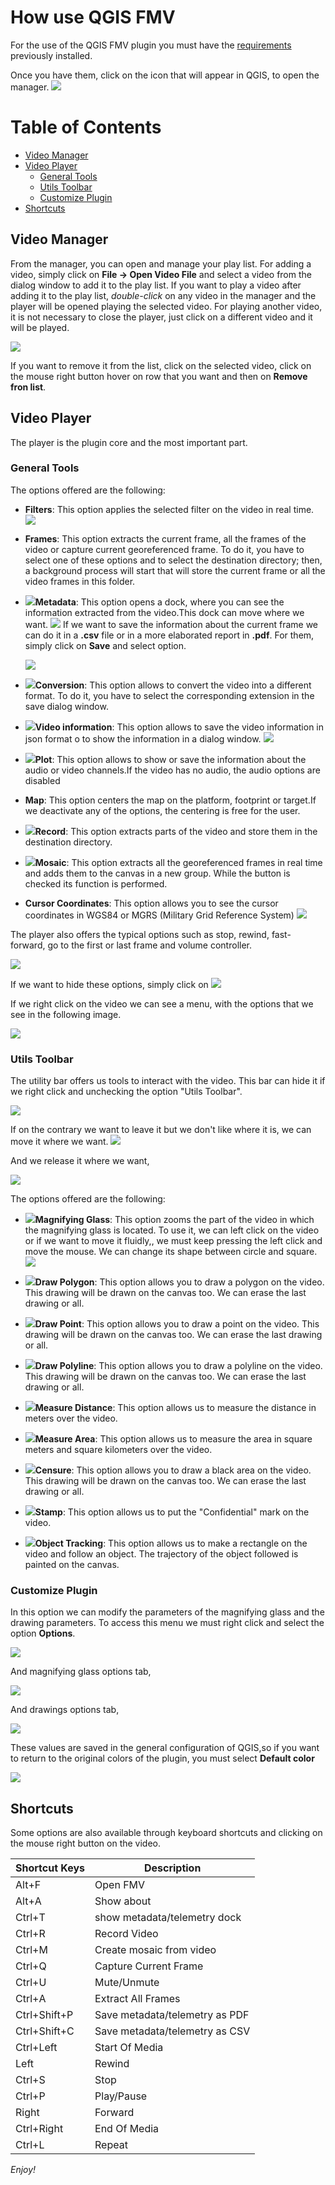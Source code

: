 
# How use QGIS FMV #

For the use of the QGIS FMV plugin you must have the [requirements](../index.md#dependencies) previously installed.

Once you have them, click on the icon that will appear in QGIS, to open the manager.  ![](code/images/icon.png)

# Table of Contents

- [Video Manager](#video-manager)
- [Video Player](#video-player)
	- [General Tools](#general-tools)
	- [Utils Toolbar](#utils-toolbar)
	- [Customize Plugin](#customize-plugin)
- [Shortcuts](#shortcuts)

##  Video Manager

From the manager, you can open and manage your play list.
For adding a video, simply click on **File -> Open Video File** and select a video from the dialog window to add it to the play list.
If you want to play a video after adding it to the play list, *double-click* on any video in the manager and the player will be opened playing the selected video. 
For playing another video, it is not necessary to close the player, just click on a different video and it will be played.

![](images/remove.png)

If you want to remove it from the list, click on the selected video, click on the mouse right button hover on row that you want and then on **Remove fron list**.

## Video Player

The player is the plugin core and the most important part. 

### General Tools

The options offered are the following:

- **Filters**: This option applies the selected filter on the video in real time.
![](images/filters.png)

- **Frames**: This option extracts the current frame, all the frames of the video or capture current georeferenced frame. To do it, you have to select one of these options and to select the destination directory; 
then, a background process will start that will store the current frame or all the video frames in this folder.
- ![](code/images/show-metadata.png)**Metadata**: This option opens a dock, where you can see the information extracted from the video.This dock can move where we want.
![](images/metadata_dock.png)
If we want to save the information about the current frame we can do it in a **.csv** file or in a more elaborated report in **.pdf**.
For them, simply click on **Save** and select option.

	![](images/save_report.png)

- ![](code/images/video-converter.png)**Conversion**: This option allows to convert the video into a different format. To do it, you have to select the corresponding extension in the save dialog window.
- ![](code/images/video-info.png)**Video information**: This option allows to save the video information in json format o to show the information in a dialog window.
![](images/video_info.png)

- ![](code/images/show-bitrate.png)**Plot**: This option allows to show or save the information about the audio or video channels.If the video has no audio, the audio options are disabled
- **Map**: This option centers the map on the platform, footprint or target.If we deactivate any of the options, the centering is free for the user.
- ![](code/images/record.png)**Record**: This option extracts parts of the video and store them in the destination directory.
- ![](code/images/mosaic.png)**Mosaic**: This option extracts all the georeferenced frames in real time and adds them to the canvas in a new group. While the button is checked its function is performed.
- **Cursor Coordinates**: This option allows you to see the cursor coordinates in WGS84 or MGRS (Military Grid Reference System)
![](images/cursor_coordinates.png)

The player also offers the typical options such as stop, rewind, fast-forward, go to the first or last frame and volume controller.

![](images/player.png)

If we want to hide these options, simply click on ![](code/images/down.png)

If we right click on the video we can see a menu, with the options that we see in the following image.

![](images/contextMenu.png)


### Utils Toolbar

The utility bar offers us tools to interact with the video. This bar can hide it if we right click and unchecking the option "Utils Toolbar".

![](images/hide_draw_toolbar.png)

If on the contrary we want to leave it but we don't like where it is, we can move it where we want.
![](images/willmove_draw_toolbar.png)

And we release it where we want,

![](images/moved_draw_toolbar.png)

The options offered are the following:

- ![](code/images/magnifier-glass.png)**Magnifying Glass**: This option zooms the part of the video in which the magnifying glass is located. To use it, we can left click on the video or if we want to move it fluidly,, we must keep pressing the left click and move the mouse. We can change its shape between circle and square.
![](images/magnifier.png)

- ![](code/images/draw-polygon.png)**Draw Polygon**: This option allows you to draw a polygon on the video. This drawing will be drawn on the canvas too. We can erase the last drawing or all.
- ![](code/images/draw-point.png)**Draw Point**: This option allows you to draw a point on the video. This drawing will be drawn on the canvas too. We can erase the last drawing or all.
- ![](code/images/draw-polyline.png)**Draw Polyline**: This option allows you to draw a polyline on the video. This drawing will be drawn on the canvas too. We can erase the last drawing or all.
- ![](code/images/ruler.png)**Measure Distance**: This option allows us to measure the distance in meters over the video.
- ![](code/images/ruler_surface.png)**Measure Area**: This option allows us to measure the area in square meters and square kilometers over the video.
- ![](code/images/censure-pencil.png)**Censure**: This option allows you to draw a black area on the video. This drawing will be drawn on the canvas too. We can erase the last drawing or all.
- ![](code/images/rubber-stamp.png)**Stamp**: This option allows us to put the "Confidential" mark on the video.
- ![](code/images/object-tracking.png)**Object Tracking**: This option allows us to make a rectangle on the video and follow an object. The trajectory of the object followed is painted on the canvas.

### Customize Plugin

In this option we can modify the parameters of the magnifying glass and the drawing parameters.
To access this menu we must right click and select the option **Options**.

![](images/contextMenu.png)

And magnifying glass options tab,

![](images/customize_magnifier.png)

And drawings options tab,

![](images/customize_drawings.png)

These values are saved in the general configuration of QGIS,so if you want to return to the original colors of the plugin, you must select **Default color**

![](images/select_color2.png)


## Shortcuts

Some options are also available through keyboard shortcuts and clicking on the mouse right button on the video.

| Shortcut Keys | Description |
| ------ | ------ |
| Alt+F | Open FMV |
| Alt+A | Show about |
| Ctrl+T | show metadata/telemetry dock |
| Ctrl+R | Record Video |
| Ctrl+M | Create mosaic from video |
| Ctrl+Q | Capture Current Frame |
| Ctrl+U | Mute/Unmute |
| Ctrl+A | Extract All Frames |
| Ctrl+Shift+P | Save metadata/telemetry as PDF |
| Ctrl+Shift+C | Save metadata/telemetry as CSV |
| Ctrl+Left | Start Of Media |
| Left | Rewind |
| Ctrl+S | Stop |
| Ctrl+P | Play/Pause |
| Right | Forward |
| Ctrl+Right | End Of Media |
| Ctrl+L | Repeat |


*Enjoy!*
